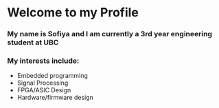 # Welcome to my Profile
### My name is Sofiya and I am currently a 3rd year engineering student at UBC

### My interests include:
- Embedded programming
- Signal Processing
- FPGA/ASIC Design
- Hardware/firmware design

<!---
SofiyaSp/SofiyaSp is a ✨ special ✨ repository because its `README.md` (this file) appears on your GitHub profile.
You can click the Preview link to take a look at your changes.
--->
